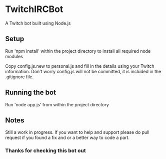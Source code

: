 # TwitchIRCBot
A Twitch bot built using Node.js

## Setup
Run 'npm install' within the project directory to install all required node modules

Copy config.js.new to personal.js and fill in the details using your Twitch information.
Don't worry config.js will not be committed, it is included in the .gitignore file.

## Running the bot
Run 'node app.js' from within the project directory

## Notes
Still a work in progress.
If you want to help and support please do pull request if you found a fix and or a better way to code a part.

### Thanks for checking this bot out
